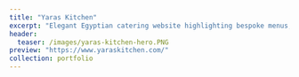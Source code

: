 ```yaml
---
title: "Yaras Kitchen"
excerpt: "Elegant Egyptian catering website highlighting bespoke menus, refined event experiences, and effortless booking for weddings, private gatherings, and corporate events."
header:
  teaser: /images/yaras-kitchen-hero.PNG  
preview: "https://www.yaraskitchen.com/"
collection: portfolio
---
```

